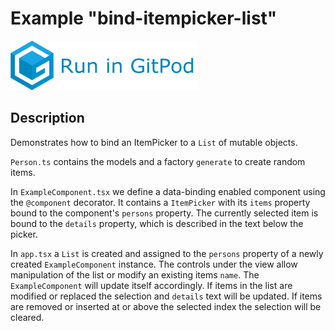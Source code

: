 # Example "bind-itempicker-list"

[![GitPod Logo](../../doc/run-in-gitpod.png)](https://gitpod.io/#example=bind-itempicker-list/https://github.com/eclipsesource/tabris-decorators/tree/master/examples/bind-itempicker-list)

## Description

Demonstrates how to bind an ItemPicker to a `List` of mutable objects.

`Person.ts` contains the models and a factory `generate` to create random items.

In `ExampleComponent.tsx` we define a data-binding enabled component using the `@component` decorator. It contains a `ItemPicker` with its `items` property bound to the component's `persons` property. The currently selected item is bound to the `details` property, which is described in the text below the picker.

In `app.tsx` a `List` is created and assigned to the `persons` property of a newly created `ExampleComponent` instance. The controls under the view allow manipulation of the list or modify an existing items `name`. The `ExampleComponent` will update itself accordingly. If items in the list are modified or replaced the selection and `details` text will be updated. If items are removed or inserted at or above the selected index the selection will be cleared.
